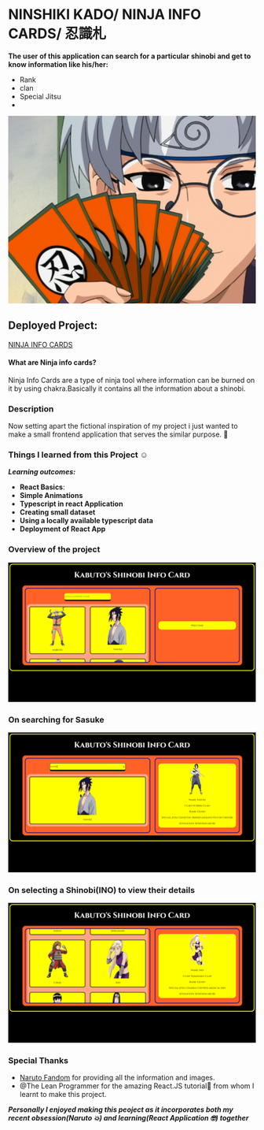 # NINSHIKI KADO/ NINJA INFO CARDS/ 忍識札

**The user of this application can search for a particular shinobi and get to know information like his/her:**
- Rank
- clan
- Special Jitsu
- 
![Image of kabuto](https://raw.githubusercontent.com/anishashruti/Shinobi-Info-Cards/main/Ninja_Info_Cards.png)

## Deployed Project:
[NINJA INFO CARDS](https://anishashruti.github.io/Shinobi-Info-Cards/)

#### What are Ninja info cards?
Ninja Info Cards are a type of ninja tool where information can be burned on it by using chakra.Basically it contains all the information about a shinobi.

### Description
Now setting apart the fictional inspiration of my project i just wanted to make a small frontend application that serves the similar purpose. 🤪


### Things I learned from this Project :relaxed:

_**Learning outcomes:**_

- **React Basics**:
- **Simple Animations**
- **Typescript in react Application**
- **Creating small dataset**
- **Using a locally available typescript data**
- **Deployment of React App**

### Overview of the project
![welcome](https://raw.githubusercontent.com/anishashruti/Shinobi-Info-Cards/main/welcome.PNG)
### On searching for Sasuke
![serching](https://raw.githubusercontent.com/anishashruti/Shinobi-Info-Cards/main/search.PNG)
### On selecting a Shinobi(INO) to view their details
![selecting](https://raw.githubusercontent.com/anishashruti/Shinobi-Info-Cards/main/pointing.PNG)

### Special Thanks
- [Naruto Fandom](https://naruto.fandom.com) for providing all the information and images.
- @The Lean Programmer for the amazing React.JS tutorial🤩 from whom I learnt to make this project.


_**Personally I enjoyed making this peoject as it incorporates both my recent obsession(Naruto 💥) and learning(React Application 🤓) together**_
